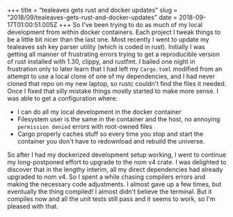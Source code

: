 +++
title = "tealeaves gets rust and docker updates"
slug = "2018/09/tealeaves-gets-rust-and-docker-updates"
date = 2018-09-17T01:00:51.005Z
+++
So I've been trying to do as much of my local development from within docker containers. Each project I tweak things to be a little bit nicer than the last one. Most recently I went to update my tealeaves ssh key parser utility (which is coded in rust). Initially I was getting all manner of frustrating errors trying to get a reproducible version of rust installed with 1.30, clippy, and rustfmt. I bailed one night in frustration only to later learn that I had left my `Cargo.toml` modified from an attempt to use a local clone of one of my dependencies, and I had never cloned that repo on my new laptop, so rustc couldn't find the files it needed. Once I fixed that silly mistake things mostly started to make more sense. I was able to get a configuration where:

- I can do all my local development in the docker container
- Filesystem user is the same in the container and the host, no annoying `permission denied` errors with root-owned files
- Cargo properly caches stuff so every time you stop and start the container you don't have to redownload and rebuild the universe.

So after I had my dockerized development setup working, I went to continue my long-postponed effort to upgrade to the nom v4 crate. I was delighted to discover that in the lengthy interim, all my direct dependencies had already upgraded to nom v4. So I spent a while chasing compilers errors and making the necessary code adjustments. I almost gave up a few times, but eventually the thing compiled! I almost didn't believe the terminal. But it compiles now and all the unit tests still pass and it seems to work, so I'm pleased with that.
